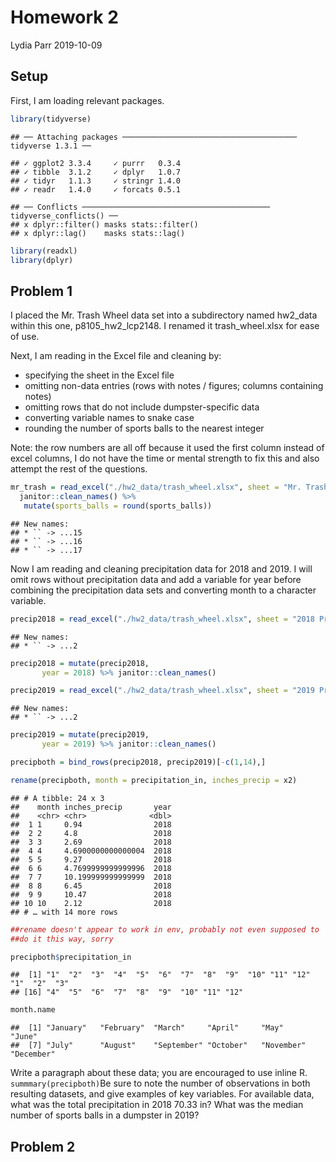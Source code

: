 Homework 2
================
Lydia Parr
2019-10-09

## Setup

First, I am loading relevant packages.

``` r
library(tidyverse)
```

    ## ── Attaching packages ─────────────────────────────────────── tidyverse 1.3.1 ──

    ## ✓ ggplot2 3.3.4     ✓ purrr   0.3.4
    ## ✓ tibble  3.1.2     ✓ dplyr   1.0.7
    ## ✓ tidyr   1.1.3     ✓ stringr 1.4.0
    ## ✓ readr   1.4.0     ✓ forcats 0.5.1

    ## ── Conflicts ────────────────────────────────────────── tidyverse_conflicts() ──
    ## x dplyr::filter() masks stats::filter()
    ## x dplyr::lag()    masks stats::lag()

``` r
library(readxl)
library(dplyr)
```

## Problem 1

I placed the Mr. Trash Wheel data set into a subdirectory named
hw2\_data within this one, p8105\_hw2\_lcp2148. I renamed it
trash\_wheel.xlsx for ease of use.

Next, I am reading in the Excel file and cleaning by:

-   specifying the sheet in the Excel file
-   omitting non-data entries (rows with notes / figures; columns
    containing notes)
-   omitting rows that do not include dumpster-specific data
-   converting variable names to snake case
-   rounding the number of sports balls to the nearest integer

Note: the row numbers are all off because it used the first column
instead of excel columns, I do not have the time or mental strength to
fix this and also attempt the rest of the questions.

``` r
mr_trash = read_excel("./hw2_data/trash_wheel.xlsx", sheet = "Mr. Trash Wheel")[-c(1, 11,21,29,35,39,45,50,54,58,60,64,73,80,102,109,116,122,126,128,137,139,146,152,158,162,169,178,184,188,191,195,200,202,205,210,229,238,242,248,257,260,263,266,269,279,282,300,312,323,337,343,352,356,366,371,377,384,391,403,407,420,428,437,445,448,458,460,464,473,477,490,498,508,513,517,532,534,535),-c(15:17)]  %>%
  janitor::clean_names() %>% 
   mutate(sports_balls = round(sports_balls))
```

    ## New names:
    ## * `` -> ...15
    ## * `` -> ...16
    ## * `` -> ...17

Now I am reading and cleaning precipitation data for 2018 and 2019. I
will omit rows without precipitation data and add a variable for year
before combining the precipitation data sets and converting month to a
character variable.

``` r
precip2018 = read_excel("./hw2_data/trash_wheel.xlsx", sheet = "2018 Precipitation")[-c(14),]  
```

    ## New names:
    ## * `` -> ...2

``` r
precip2018 = mutate(precip2018, 
       year = 2018) %>% janitor::clean_names()

precip2019 = read_excel("./hw2_data/trash_wheel.xlsx", sheet = "2019 Precipitation")[-c(14),] 
```

    ## New names:
    ## * `` -> ...2

``` r
precip2019 = mutate(precip2019, 
       year = 2019) %>% janitor::clean_names()

precipboth = bind_rows(precip2018, precip2019)[-c(1,14),]

rename(precipboth, month = precipitation_in, inches_precip = x2)
```

    ## # A tibble: 24 x 3
    ##    month inches_precip       year
    ##    <chr> <chr>              <dbl>
    ##  1 1     0.94                2018
    ##  2 2     4.8                 2018
    ##  3 3     2.69                2018
    ##  4 4     4.6900000000000004  2018
    ##  5 5     9.27                2018
    ##  6 6     4.7699999999999996  2018
    ##  7 7     10.199999999999999  2018
    ##  8 8     6.45                2018
    ##  9 9     10.47               2018
    ## 10 10    2.12                2018
    ## # … with 14 more rows

``` r
##rename doesn't appear to work in env, probably not even supposed to 
##do it this way, sorry

precipboth$precipitation_in
```

    ##  [1] "1"  "2"  "3"  "4"  "5"  "6"  "7"  "8"  "9"  "10" "11" "12" "1"  "2"  "3" 
    ## [16] "4"  "5"  "6"  "7"  "8"  "9"  "10" "11" "12"

``` r
month.name
```

    ##  [1] "January"   "February"  "March"     "April"     "May"       "June"     
    ##  [7] "July"      "August"    "September" "October"   "November"  "December"

Write a paragraph about these data; you are encouraged to use inline R.
`summmary(precipboth)`Be sure to note the number of observations in both
resulting datasets, and give examples of key variables. For available
data, what was the total precipitation in 2018 70.33 in? What was the
median number of sports balls in a dumpster in 2019?

## Problem 2
